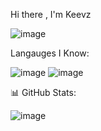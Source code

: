 Hi there , I'm Keevz

![image](https://user-images.githubusercontent.com/121359424/212108356-2c6b0d85-fe74-4c91-8af9-b58e80c4276d.png)



Langauges I Know:

![image](https://user-images.githubusercontent.com/121359424/212104561-f846d5f7-c783-4d32-9688-d4a1f2262d69.png) ![image](https://user-images.githubusercontent.com/121359424/212104580-f874f8f7-b95e-4038-89a5-e5983a630b44.png)


📊 GitHub Stats: 

![image](https://user-images.githubusercontent.com/121359424/212104643-03e82be9-07b0-4146-b3a3-947b29fb6700.png)

